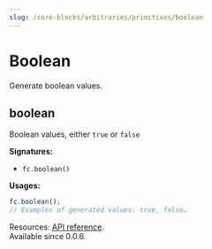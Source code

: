 ```yaml
---
slug: /core-blocks/arbitraries/primitives/boolean
---
```


# Boolean

Generate boolean values.

## boolean

Boolean values, either `true` or `false`

**Signatures:**

- `fc.boolean()`

**Usages:**

```js
fc.boolean();
// Examples of generated values: true, false…
```

Resources: [API reference](https://dubzzz.github.io/fast-check/api-reference/functions/boolean.html).  
Available since 0.0.6.
